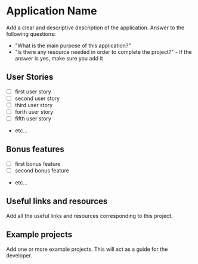 # Application Name

Add a clear and descriptive description of the application.
Answer to the following questions:

-   "What is the main purpose of this application?"
-   "Is there any resource needed in order to complete the project?" - If the answer is yes, make sure you add it

## User Stories

-   [ ] first user story
-   [ ] second user story
-   [ ] third user story
-   [ ] forth user story
-   [ ] fifth user story
-   etc...

## Bonus features

-   [ ] first bonus feature
-   [ ] second bonus feature
-   etc...

## Useful links and resources

Add all the useful links and resources corresponding to this project.

## Example projects

Add one or more example projects. This will act as a guide for the developer.
